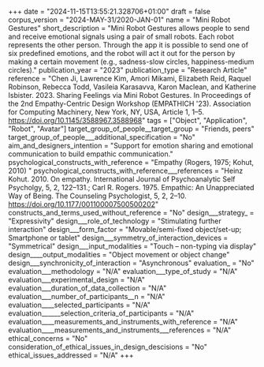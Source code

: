 +++
date = "2024-11-15T13:55:21.328706+01:00"
draft = false
corpus_version = "2024-MAY-31/2020-JAN-01"
name = "Mini Robot Gestures"
short_description = "Mini Robot Gestures allows people to send and receive emotional signals using a pair of small robots. Each robot represents the other person. Through the app it is possible to send one of six predefined emotions, and the robot will act it out for the person by making a certain movement (e.g., sadness-slow circles, happiness-medium circles)."
publication_year = "2023"
publication_type = "Research Article"
reference = "Chen Ji, Lawrence Kim, Amori Mikami, Elizabeth Reid, Raquel Robinson, Rebecca Todd, Vasileia Karasavva, Karon Maclean, and Katherine Isbister. 2023. Sharing Feelings via Mini Robot Gestures. In Proceedings of the 2nd Empathy-Centric Design Workshop (EMPATHICH '23). Association for Computing Machinery, New York, NY, USA, Article 1, 1–5. https://doi.org/10.1145/3588967.3588968"
tags = ["Object", "Application", "Robot", "Avatar"]
target_group_of_people__target_group = "Friends, peers"
target_group_of_people___additional_specification = "No"
aim_and_designers_intention = "Support for emotion sharing and emotional communication to build empathic communication."
psychological_constructs_with_reference = "Empathy (Rogers, 1975; Kohut, 2010) "
psychological_constructs_with_reference___references = "Heinz Kohut. 2010. On empathy. International Journal of Psychoanalytic Self Psycholgy, 5, 2, 122–131.; Carl R. Rogers. 1975. Empathic: An Unappreciated Way of Being. The Counseling Psychologist, 5, 2, 2–10. https://doi.org/10.1177/001100007500500202"
constructs_and_terms_used_without_reference = "No"
design___strategy_ = "Expressivity"
design___role_of_technology = "Stimulating further interaction"
design___form_factor = "Movable/semi-fixed object/set-up; Smartphone or tablet"
design___symmetry_of_interaction_devices = "Symmetrical"
design___input_modalities = "Touch – non-typing via display"
design____output_modalities = "Object movement or object change"
design___synchronicity_of_interaction = "Asynchronous"
evaluation_ = "No"
evaluation___methodology = "N/A"
evaluation___type_of_study = "N/A"
evaluation___experimental_design = "N/A"
evaluation___duration_of_data_collection = "N/A"
evaluation___number_of_participants__n = "N/A"
evaluation____selected_participants = "N/A"
evaluation______selection_criteria_of_participants = "N/A"
evaluation____measurements_and_instruments_with_reference = "N/A"
evaluation____measurements_and_instruments___references = "N/A"
ethical_concerns = "No"
consideration_of_ethical_issues_in_design_descisions = "No"
ethical_issues_addressed = "N/A"
+++
